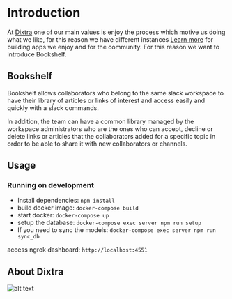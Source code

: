 # Introduction
At [Dixtra](https://dixtra.com) one of our main values is enjoy the process which motive us doing what we like, for this reason we have different instances [Learn more](https://dixtra.com) for building apps we enjoy and for the community. For this reason we want to introduce Bookshelf.

## Bookshelf
Bookshelf allows collaborators who belong to the same slack workspace to have their library of articles or links of interest and access easily and quickly with a slack commands.

In addition, the team can have a common library managed by the workspace administrators who are the ones who can accept, decline or delete links or articles that the collaborators added for a specific topic in order to be able to share it with new collaborators or channels.



## Usage



### Running on development

- Install dependencies: `npm install`
- build docker image: `docker-compose build`
- start docker: `docker-compose up`
- setup the database: `docker-compose exec server npm run setup`
- If you need to sync the models: `docker-compose exec server npm run sync_db`

access ngrok dashboard: `http://localhost:4551`

## About Dixtra

![alt text](https://www.dixtra.com/static/assets/images/dixtra-hex.png)

